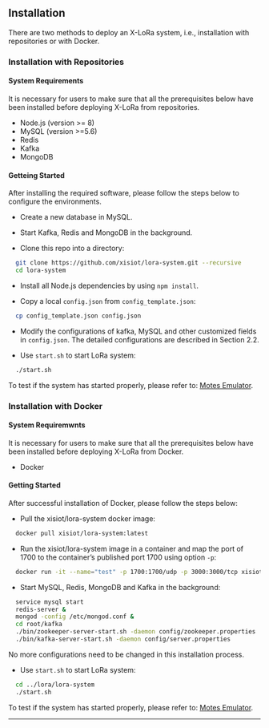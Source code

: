 ## Installation

There are two methods to deploy an X-LoRa system, i.e., installation with repositories or with Docker.

### Installation with Repositories

#### System Requirements

It is necessary for users to make sure that all the prerequisites below have been installed before deploying X-LoRa from repositories.

* Node.js (version >= 8)
* MySQL (version >=5.6)
* Redis 
* Kafka
* MongoDB

#### Getteing Started

After installing the required software, please follow the steps below to configure the environments.

* Create a new database in MySQL.

* Start Kafka, Redis and MongoDB in the background.

* Clone this repo into a directory:

```sh
  git clone https://github.com/xisiot/lora-system.git --recursive
  cd lora-system
```

* Install all Node.js dependencies by using `npm install`. 

* Copy a local ``config.json`` from ``config_template.json``:

```sh
  cp config_template.json config.json
```

* Modify the configurations of kafka, MySQL and other customized fields in ``config.json``. The detailed configurations are described in Section 2.2.

* Use ``start.sh`` to start LoRa system:

```sh
  ./start.sh
```

To test if the system has started properly, please refer to: [Motes Emulator](../Implementations/Motes.md).

### Installation with Docker

#### System Requiremwnts

It is necessary for users to make sure that all the prerequisites below have been installed before deploying X-LoRa from Docker.

* Docker

#### Getting Started

After successful installation of Docker, please follow the steps below:

* Pull the xisiot/lora-system docker image:

```sh
  docker pull xisiot/lora-system:latest
```

* Run the xisiot/lora-system image in a container and map the port of 1700 to the container’s published port 1700 using option `-p`:

```sh
  docker run -it --name="test" -p 1700:1700/udp -p 3000:3000/tcp xisiot/lora-system:latest /bin/bash
```

* Start MySQL, Redis, MongoDB and Kafka in the background:

```sh
  service mysql start
  redis-server &
  mongod -config /etc/mongod.conf &
  cd root/kafka
  ./bin/zookeeper-server-start.sh -daemon config/zookeeper.properties
  ./bin/kafka-server-start.sh -daemon config/server.properties
```

  No more configurations need to be changed in this installation process.

* Use `start.sh` to start LoRa system:

```sh
  cd ../lora/lora-system
  ./start.sh
```

To test if the system has started properly, please refer to: [Motes Emulator](../Implementations/Motes.md).

---